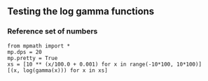 ## Testing the log gamma functions

### Reference set of numbers

    from mpmath import *
    mp.dps = 20
    mp.pretty = True
    xs = [10 ** (x/100.0 + 0.001) for x in range(-10*100, 10*100)]
    [(x, log(gamma(x))) for x in xs]
